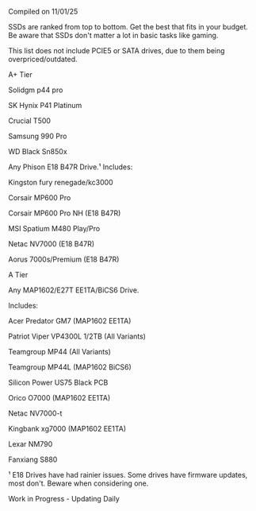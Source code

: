 Compiled on 11/01/25

SSDs are ranked from top to bottom. Get the best that fits in your budget. Be aware that SSDs don't matter a lot in basic tasks like gaming.

This list does not include PCIE5 or SATA drives, due to them being overpriced/outdated.


A+ Tier

Solidgm p44 pro

SK Hynix P41 Platinum

Crucial T500

Samsung 990 Pro

WD Black Sn850x

Any Phison E18 B47R Drive.¹ Includes:

Kingston fury renegade/kc3000

Corsair MP600 Pro

Corsair MP600 Pro NH (E18 B47R)

MSI Spatium M480 Play/Pro

Netac NV7000 (E18 B47R)

Aorus 7000s/Premium (E18 B47R)

A Tier

Any MAP1602/E27T EE1TA/BiCS6 Drive. 

Includes:

Acer Predator GM7 (MAP1602 EE1TA)

Patriot Viper VP4300L 1/2TB (All Variants)

Teamgroup MP44 (All Variants)

Teamgroup MP44L (MAP1602 BiCS6)

Silicon Power US75 Black PCB

Orico O7000 (MAP1602 EE1TA)

Netac NV7000-t

Kingbank xg7000 (MAP1602 EE1TA)

Lexar NM790

Fanxiang S880

¹ E18 Drives have had rainier issues. Some drives have firmware updates, most don't. Beware when considering one.

Work in Progress - Updating Daily 
